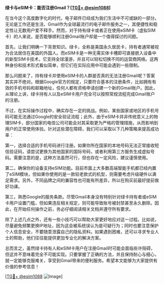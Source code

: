 **绿卡与eSIM卡：能否注册Gmail？[[TG💪+ @esim1088](https://t.me/s/esim1088)]**

在当今这个高度数字化的时代，电子邮件已经成为我们生活中不可或缺的一部分。无论是工作还是生活，Gmail作为全球最流行的电子邮件服务之一，其便捷性和稳定性让无数用户爱不释手。然而，对于持有绿卡或者正在使用eSIM卡（虚拟SIM卡）的人来说，是否能够顺利注册Gmail账户却是一个值得探讨的问题。

首先，让我们明确一下背景知识。绿卡，全称是美国永久居民卡，持有者通常被视为合法居住在美国的外国人。而eSIM卡是一种无需实体卡槽即可直接嵌入设备中的新型SIM卡技术，它支持全球漫游，并且可以轻松切换不同的运营商网络。这两种身份和技术形式看似简单，但它们在实际应用中可能会遇到一些限制。

那么问题来了，持有绿卡并使用eSIM卡的人群是否真的无法注册Gmail呢？答案其实并不绝对。根据Google官方的规定，只要符合基本的注册条件，比如拥有有效的手机号码和邮箱地址，任何人都有资格申请创建一个新的Gmail账户。因此，从理论上讲，绿卡持有人以及eSIM卡用户完全可以按照常规流程完成Gmail账户的注册。

不过，在实际操作过程中，确实存在一定的挑战。例如，某些国家或地区的手机号码可能无法通过Google的安全验证流程；此外，由于eSIM卡并非传统意义上的物理SIM卡，部分国家的电信公司可能会对其采取更为严格的管理措施，从而影响到用户的正常使用体验。针对这些潜在障碍，我们可以采取以下几种策略来提高成功率：

第一，选择合适的手机号码进行注册。如果你所在国家的本地号码无法正常接收短信验证码，请尝试更换为其他国家的国际号码，或者利用第三方服务生成虚拟号码。需要注意的是，这种方法虽然可行，但也存在一定风险，建议谨慎使用。

第二，确保你的设备支持eSIM功能。目前市面上大多数高端智能手机都已经内置了eSIM模块，但如果你使用的是一款较老款式的机型，则需要考虑升级硬件以满足需求。另外，不同品牌之间的兼容性也可能有所差异，所以在购买前最好提前做好功课。

第三，熟悉Google的服务条款。尽管Gmail本身没有特别针对绿卡持有者或eSIM卡用户设置门槛，但如果违反相关规定，则可能导致账号被封禁甚至永久删除。因此，在开始任何操作之前，务必仔细阅读相关文档并遵守所有要求。

除了上述几点之外，还有一些小技巧可以帮助大家更好地应对这一过程。比如说，尽量避免频繁更换IP地址，因为这会被系统误认为是可疑行为；同时也要注意保护个人信息安全，不要随意泄露自己的隐私资料。如果遇到困难，还可以寻求专业人士的帮助，他们往往能提供更加专业化的解决方案。

总而言之，虽然绿卡持有人和eSIM卡用户在注册Gmail时可能会面临些许阻碍，但这并不意味着完全不可能实现。只要掌握了正确的方法，并且保持耐心与细心，就一定能够克服难关，享受到Gmail带来的便利服务。希望本文能够为大家提供有价值的参考信息！

[[TG💪+ @esim1088](https://t.me/s/esim1088) ![Image](https://i.postimg.cc/4NQfJmqS/Snipaste-2025-05-13-00-14-12.png)]
